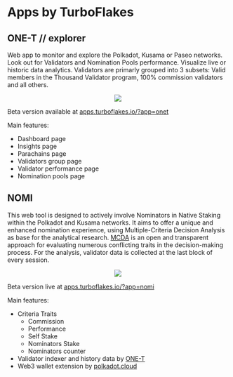# Apps by TurboFlakes


## ONE-T // explorer

Web app to monitor and explore the Polkadot, Kusama or Paseo networks. Look out for Validators and Nomination Pools performance. Visualize live or historic data analytics. Validators are primarly grouped into 3 subsets: Valid members in the Thousand Validator program, 100% commission validators and all others.

<p align="center">
  <img src="https://github.com/turboflakes/apps/blob/main/src/assets/onet_explorer_dashboard.png?raw=true">
</p>

Beta version available at [apps.turboflakes.io/?app=onet](https://apps.turboflakes.io/?app=onet#/dashboard)

Main features:
- Dashboard page 
- Insights page
- Parachains page
- Validators group page
- Validator performance page
- Nomination pools page

## NOMI

This web tool is designed to actively involve Nominators in Native Staking within the Polkadot and Kusama networks. It aims to offer a unique and enhanced nomination experience, using   Multiple-Criteria Decision Analysis as base for the analytical research. [MCDA](https://en.wikipedia.org/wiki/Multiple-criteria_decision_analysis) is an open and transparent approach for evaluating numerous conflicting traits in the decision-making process. For the analysis, validator data is collected at the last block of every session.

<p align="center">
  <img src="https://github.com/turboflakes/apps/blob/main/src/assets/nomi_dashboard.webp?raw=true">
</p>

Beta version live at [apps.turboflakes.io/?app=nomi](https://apps.turboflakes.io/?app=nomi#/dashboard)

Main features:
- Criteria Traits 
  - Commission
  - Performance
  - Self Stake
  - Nominators Stake
  - Nominators counter
- Validator indexer and history data by [ONE-T](https://github.com/turboflakes/one-t)
- Web3 wallet extension by [polkadot.cloud](https://polkadot.cloud/extensions)
